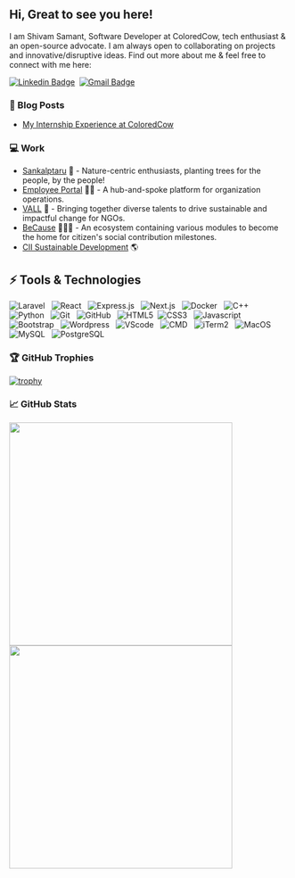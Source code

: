 ## Hi, Great to see you here!

I am Shivam Samant, Software Developer at ColoredCow, tech enthusiast & an open-source advocate. I am always open to collaborating on projects and innovative/disruptive ideas. Find out more about me & feel free to connect with me here:

[![Linkedin Badge](https://img.shields.io/badge/-shivamsamant-blue?style=flat-square&logo=Linkedin&logoColor=white&link=https://www.linkedin.com/in/shivam-samant-82a4bb223/)](https://www.linkedin.com/in/shivam-samant-82a4bb223/)&nbsp;
[![Gmail Badge](https://img.shields.io/badge/-shivamsamant1111@gmail.com-c14438?style=flat-square&logo=Gmail&logoColor=white&link=mailto:shivamsamant1111@gmail.com)](mailto:shivamsamant1111@gmail.com)

### :newspaper: Blog Posts
- [My Internship Experience at ColoredCow](https://medium.com/@shivamsamant1111/my-internship-experience-at-coloredcow-f97256e27b72)

### :computer: Work

- [Sankalptaru](https://sankalptaru.org/) 🌳 - Nature-centric enthusiasts, planting trees for the people, by the people!
- [Employee Portal](https://github.com/ColoredCow/portal) 👨‍💻 - A hub-and-spoke platform for organization operations.
- [VALL](https://vallindia.com/) 👬 - Bringing together diverse talents to drive sustainable and impactful change for NGOs.
- [BeCause](http://because.center/) 🧑‍🤝‍🧑 - An ecosystem containing various modules to become the home for citizen's social contribution milestones.
- [CII Sustainable Development](https://sustainabledevelopment.in/brands/sustainability-summit/) 🌎
  
  
## ⚡ Tools & Technologies

![Laravel](https://img.shields.io/badge/-Laravel-black?logo=laravel&style=social)&nbsp;&nbsp;
![React](https://img.shields.io/badge/-React-black?logo=react&style=social&logoColor=blue)&nbsp;&nbsp;
![Express.js](https://img.shields.io/badge/-Express.js-black?logo=express&style=social)&nbsp;&nbsp;
![Next.js](https://img.shields.io/badge/-Next.js-black?logo=next.js&style=social)&nbsp;&nbsp;
![Docker](https://img.shields.io/badge/-Docker-black?logo=docker&style=social)&nbsp;&nbsp;
![C++](https://img.shields.io/badge/-C++-00599C?style=flat-square&logo=c)&nbsp;&nbsp;
![Python](https://img.shields.io/badge/-Python-black?logo=python&style=social)&nbsp;&nbsp;
![Git](https://img.shields.io/badge/-Git-black?logo=git&style=social)&nbsp;&nbsp;
![GitHub](https://img.shields.io/badge/-GitHub-black?logo=github&style=social)&nbsp;&nbsp;
![HTML5](https://img.shields.io/badge/-HTML5-black?logo=html5&style=social)&nbsp;
![CSS3](https://img.shields.io/badge/-CSS3-black?logo=css3&style=social)&nbsp;&nbsp;
![Javascript](https://img.shields.io/badge/-Javascript-black?logo=javascript&style=social&logoColor=yellow)&nbsp;&nbsp;
![Bootstrap](https://img.shields.io/badge/-Bootstrap-563D7C?style=flat-square&logo=bootstrap)&nbsp;&nbsp;
![Wordpress](https://img.shields.io/badge/-Wordpress-black?logo=wordpress&style=social)&nbsp;&nbsp;
![VScode](https://img.shields.io/badge/-VScode-black?logo=visual-studio-code&style=social)&nbsp;&nbsp;
![CMD](https://img.shields.io/badge/-Command%20Prompt-black?logo=windows%20terminal&style=social)&nbsp;&nbsp;
![iTerm2](https://img.shields.io/badge/-iTerm2-black?logo=Apple&style=social)&nbsp;&nbsp;
![MacOS](https://img.shields.io/badge/-MacOS-black?logo=Apple&style=social)&nbsp;&nbsp;
![MySQL](https://img.shields.io/badge/-MySQL-black?logo=mysql&style=social&logoColor=blue)&nbsp;&nbsp;
![PostgreSQL](https://img.shields.io/badge/-PostgreSQL-black?logo=postgresql&style=social&logoColor=blue)&nbsp;&nbsp;


### 🏆 GitHub Trophies

[![trophy](https://github-profile-trophy.vercel.app/?username=AkhileshNegi&margin-w=5)](https://github.com/AkhileshNegi/github-profile-trophy)


### &#x1f4c8; GitHub Stats
<p align = "left">
  <img src = "https://github-readme-stats.vercel.app/api?username=Shivam-Samant&show_icons=true&theme=vue" width = 400>
  <img src = "https://github-readme-streak-stats.herokuapp.com?user=Shivam-Samant" width = 400>
</p>

